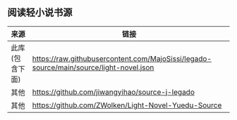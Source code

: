 ## 阅读轻小说书源

|来源|链接|
|--|--|
|此库(包含下面)|https://raw.githubusercontent.com/MajoSissi/legado-source/main/source/light-novel.json|
|其他|https://github.com/jiwangyihao/source-j-legado|
|其他|https://github.com/ZWolken/Light-Novel-Yuedu-Source|

